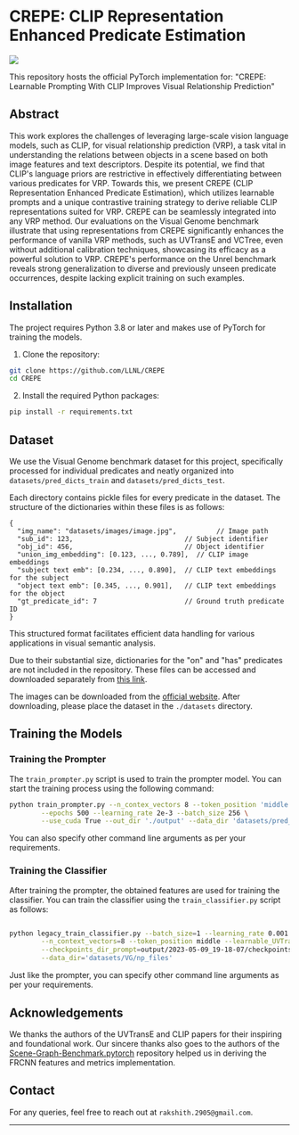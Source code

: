 # CREPE: CLIP Representation Enhanced Predicate Estimation

![](https://img.shields.io/badge/pytorch-green)

This repository hosts the official PyTorch implementation for: "CREPE: Learnable Prompting With CLIP Improves Visual Relationship Prediction"

## Abstract

This work explores the challenges of leveraging large-scale vision language models, such as CLIP, for visual relationship prediction (VRP), a task vital in understanding the relations between objects in a scene based on both image features and text descriptors. Despite its potential, we find that CLIP's language priors are restrictive in effectively differentiating between various predicates for VRP. Towards this, we present CREPE (CLIP Representation Enhanced Predicate Estimation), which utilizes learnable prompts and a unique contrastive training strategy to derive reliable CLIP representations suited for VRP. CREPE can be seamlessly integrated into any VRP method. Our evaluations on the Visual Genome benchmark illustrate that using representations from CREPE significantly enhances the performance of vanilla VRP methods, such as UVTransE and VCTree, even without additional calibration techniques, showcasing its efficacy as a powerful solution to VRP. CREPE's performance on the Unrel benchmark reveals strong generalization to diverse and previously unseen predicate occurrences, despite lacking explicit training on such examples. 
## Installation
The project requires Python 3.8 or later and makes use of PyTorch for training the models.

1. Clone the repository:
```bash
git clone https://github.com/LLNL/CREPE
cd CREPE
```

2. Install the required Python packages:
```bash
pip install -r requirements.txt
```

## Dataset

We use the Visual Genome benchmark dataset for this project, specifically processed for individual predicates and neatly organized into `datasets/pred_dicts_train` and `datasets/pred_dicts_test`.

Each directory contains pickle files for every predicate in the dataset. The structure of the dictionaries within these files is as follows:

```plaintext
{
  "img_name": "datasets/images/image.jpg",          // Image path
  "sub_id": 123,                            // Subject identifier
  "obj_id": 456,                            // Object identifier
  "union_img_embedding": [0.123, ..., 0.789],  // CLIP image embeddings
  "subject text emb": [0.234, ..., 0.890],  // CLIP text embeddings for the subject
  "object text emb": [0.345, ..., 0.901],   // CLIP text embeddings for the object
  "gt_predicate_id": 7                      // Ground truth predicate ID
}
```
This structured format facilitates efficient data handling for various applications in visual semantic analysis.

Due to their substantial size, dictionaries for the "on" and "has" predicates are not included in the repository. These files can be accessed and downloaded separately from [this link](https://drive.google.com/drive/folders/1_Fj-g_rCJBvzrR6e4dcXftrd0DyD5udu?usp=sharing).

The images can be downloaded from the [official website](http://visualgenome.org/). After downloading, please place the dataset in the `./datasets` directory.
## Training the Models

### Training the Prompter
The `train_prompter.py` script is used to train the prompter model. You can start the training process using the following command:

```bash
python train_prompter.py --n_contex_vectors 8 --token_position 'middle' --num_predicates 50 \
        --epochs 500 --learning_rate 2e-3 --batch_size 256 \
        --use_cuda True --out_dir './output' --data_dir 'datasets/pred_dicts_train_cmr'
```

You can also specify other command line arguments as per your requirements.

### Training the Classifier
After training the prompter, the obtained features are used for training the classifier. You can train the classifier using the `train_classifier.py` script as follows:

```bash

python legacy_train_classifier.py --batch_size=1 --learning_rate 0.001 --which_epoch=500 --train_epochs 100 --save_freq 1 --use_cuda True \
        --n_context_vectors=8 --token_position middle --learnable_UVTransE True --update_UVTransE True --is_non_linear True --num_predicates=50 \
        --checkpoints_dir_prompt=output/2023-05-09_19-18-07/checkpoints --out_dir=output/2023-05-09_19-18-07 \
        --data_dir='datasets/VG/np_files'
```

Just like the prompter, you can specify other command line arguments as per your requirements.

## Acknowledgements

We thanks the authors of the UVTransE and CLIP papers for their inspiring and foundational work. Our sincere thanks also goes to the authors of the [Scene-Graph-Benchmark.pytorch](https://github.com/KaihuaTang/Scene-Graph-Benchmark.pytorch) repository helped us in deriving the FRCNN features and metrics implementation.

## Contact
For any queries, feel free to reach out at `rakshith.2905@gmail.com`.


---
